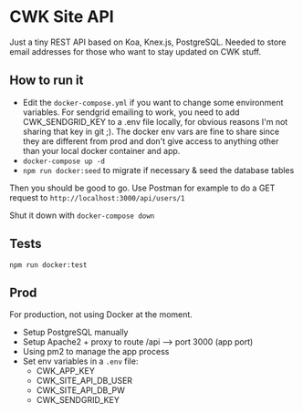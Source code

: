 # CWK Site API

Just a tiny REST API based on Koa, Knex.js, PostgreSQL. Needed to store email addresses for those who want to stay updated on CWK stuff.

## How to run it

- Edit the `docker-compose.yml` if you want to change some environment variables. For sendgrid emailing to work, you need to add CWK_SENDGRID_KEY to a .env file locally, for obvious reasons I'm not sharing that key in git ;). The docker env vars are fine to share since they are different from prod and don't give access to anything other than your local docker container and app.
- `docker-compose up -d`
- `npm run docker:seed` to migrate if necessary & seed the database tables

Then you should be good to go. Use Postman for example to do a GET request to `http://localhost:3000/api/users/1`

Shut it down with `docker-compose down`

## Tests

`npm run docker:test`

## Prod

For production, not using Docker at the moment.

- Setup PostgreSQL manually
- Setup Apache2 + proxy to route /api --> port 3000 (app port)
- Using pm2 to manage the app process
- Set env variables in a `.env` file:
  - CWK_APP_KEY
  - CWK_SITE_API_DB_USER
  - CWK_SITE_API_DB_PW
  - CWK_SENDGRID_KEY